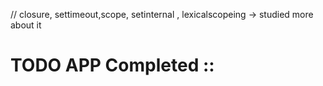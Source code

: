 // closure, settimeout,scope, setinternal , lexicalscopeing -> studied more about it

# TODO APP Completed ::
